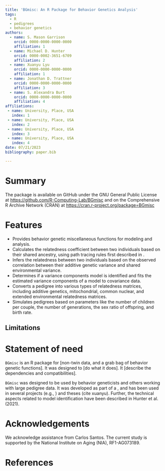 ```yaml
---
title: 'BGmisc: An R Package for Behavior Genetics Analysis'
tags:
  - R
  - pedigrees
  - behavior genetics
authors:
  - name: S. Mason Garrison
    orcid: 0000-0000-0000-0000
    affiliation: 1
  - name: Michael D. Hunter
    orcid: 0000-0002-3651-6709
    affiliation: 2
  - name: Xuanyu Lyu
    orcid: 0000-0000-0000-0000
    affiliation: 1
  - name: Jonathan D. Trattner
    orcid: 0000-0000-0000-0000
    affiliation: 3  
  - name: S. Alexandra Burt
    orcid: 0000-0000-0000-0000
    affiliation: 4
affiliations:
 - name: University, Place, USA
   index: 1
 - name: University, Place, USA
   index: 2
 - name: University, Place, USA
   index: 3
 - name: University, Place, USA
   index: 4
date: 07/21/2023
bibliography: paper.bib

---
```

<!--Guidance 
JOSS welcomes submissions from broadly diverse research areas. For this reason, we require that authors include in the paper some sentences that explain the software functionality and domain of use to a non-specialist reader. We also require that authors explain the research applications of the software. The paper should be between 250-1000 words. Authors submitting papers significantly longer than 1000 words may be asked to reduce the length of their paper.
Your paper should include:

A list of the authors of the software and their affiliations, using the correct format (see the example below).
A summary describing the high-level functionality and purpose of the software for a diverse, non-specialist audience.
A Statement of need section that clearly illustrates the research purpose of the software and places it in the context of related work.
A list of key references, including to other software addressing related needs. Note that the references should include full names of venues, e.g., journals and conferences, not abbreviations only understood in the context of a specific discipline.
Mention (if applicable) a representative set of past or ongoing research projects using the software and recent scholarly publications enabled by it.
Acknowledgment of any financial support.
-->
# Summary
<!-- example from template
The forces on stars, galaxies, and dark matter under external gravitational
fields lead to the dynamical evolution of structures in the universe. The orbits
of these bodies are therefore key to understanding the formation, history, and
future state of galaxies. The field of "galactic dynamics," which aims to model
the gravitating components of galaxies to study their structure and evolution,
is now well-established, commonly taught, and frequently used in astronomy.
Aside from toy problems and demonstrations, the majority of problems require
efficient numerical tools, many of which require the same base code (e.g., for
performing numerical orbit integration).
-->
The package is available on GitHub under the GNU General Public License at https://github.com/R-Computing-Lab/BGmisc and on the Comprehensive R Archive Network (CRAN) at https://cran.r-project.org/package=BGmisc
# Features
- Provides behavior genetic miscellaneous functions for modeling and analysis.
- Calculates the relatedness coefficient between two individuals based on their shared ancestry, using path tracing rules first described in <wright cite>.
- Infers the relatedness between two individuals based on the observed correlation between their additive genetic variance and shared environmental variance.
- Determines if a variance components model is identified and fits the estimated variance components of a model to covariance data.
- Converts a pedigree into various types of relatedness matrices, including additive genetics, mitochondrial, common nuclear, and extended environmental relatedness matrices.
- Simulates pedigrees based on parameters like the number of children per couple, the number of generations, the sex ratio of offspring, and birth rate. 

## Limitations


# Statement of need

`BGmisc` is an R package for [non-twin data, and a grab bag of behavior genetic functions]. It was designed to [do what it does]. It [describe the dependencies and compatibilities].
<!-- example from template
`Gala` is an Astropy-affiliated Python package for galactic dynamics. Python
enables wrapping low-level languages (e.g., C) for speed without losing
flexibility or ease-of-use in the user-interface. The API for `Gala` was
designed to provide a class-based and user-friendly interface to fast (C or
Cython-optimized) implementations of common operations such as gravitational
potential and force evaluation, orbit integration, dynamical transformations,
and chaos indicators for nonlinear dynamics. `Gala` also relies heavily on and
interfaces well with the implementations of physical units and astronomical
coordinate systems in the `Astropy` package [@astropy] (`astropy.units` and
`astropy.coordinates`). -->

`BGmisc` was designed to be used by behavior geneticists and others working with large pedigree data. It was developed as part of a <grant>, and has been used in several projects (e.g., ) and theses (cite xuanyu). Further, the technical aspects related to model identification have been described in Hunter et al. (2021). 
<!-- example from template
`Gala` was designed to be used by both astronomical researchers and by
students in courses on gravitational dynamics or astronomy. It has already been
used in a number of scientific publications [@Pearson:2017] and has also been
used in graduate courses on Galactic dynamics to, e.g., provide interactive
visualizations of textbook material [@Binney:2008]. The combination of speed,
design, and support for Astropy functionality in `Gala` will enable exciting
scientific explorations of forthcoming data releases from the *Gaia* mission
[@gaia] by students and experts alike.

-->

# Acknowledgements
We acknowledge assistance from Carlos Santos.
The current study is supported by the National Institute on Aging (NIA), RF1-AG073189.

<!--
We acknowledge contributions from Jonathan D. Trattner, ....
-->
# References
